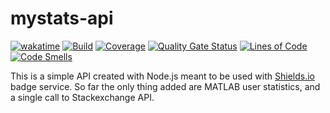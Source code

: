 # mystats-api

[![wakatime](https://wakatime.com/badge/user/dec75a58-cfdd-471b-91aa-96e43441358b/project/ad991923-b122-495e-b3da-e4050a92dc1e.svg)](https://wakatime.com/badge/user/dec75a58-cfdd-471b-91aa-96e43441358b/project/ad991923-b122-495e-b3da-e4050a92dc1e)
[![Build](https://github.com/stjepanmamusa/mystats-api/actions/workflows/build.yml/badge.svg?branch=main)](https://github.com/stjepanmamusa/mystats-api/actions/workflows/build.yml)
[![Coverage](https://sonarcloud.io/api/project_badges/measure?project=stjepanmamusa_mystats-api&metric=coverage)](https://sonarcloud.io/summary/new_code?id=stjepanmamusa_mystats-api)
[![Quality Gate Status](https://sonarcloud.io/api/project_badges/measure?project=stjepanmamusa_mystats-api&metric=alert_status)](https://sonarcloud.io/summary/new_code?id=stjepanmamusa_mystats-api)
[![Lines of Code](https://sonarcloud.io/api/project_badges/measure?project=stjepanmamusa_mystats-api&metric=ncloc)](https://sonarcloud.io/summary/new_code?id=stjepanmamusa_mystats-api)
[![Code Smells](https://sonarcloud.io/api/project_badges/measure?project=stjepanmamusa_mystats-api&metric=code_smells)](https://sonarcloud.io/summary/new_code?id=stjepanmamusa_mystats-api)

This is a simple API created with Node.js meant to be used with [Shields.io](https://shields.io) badge service. So far the only thing added are MATLAB user statistics, and a single call to Stackexchange API.
